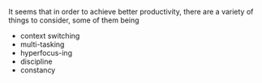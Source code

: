 It seems that in order to achieve better productivity, there are a variety of things to consider, some of them being

* context switching
* multi-tasking
* hyperfocus-ing
* discipline
* constancy  
